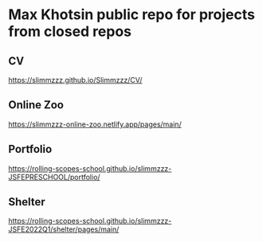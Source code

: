 # Max Khotsin public repo for projects from closed repos

## CV

<https://slimmzzz.github.io/Slimmzzz/CV/>

## Online Zoo

<https://slimmzzz-online-zoo.netlify.app/pages/main/>

## Portfolio

<https://rolling-scopes-school.github.io/slimmzzz-JSFEPRESCHOOL/portfolio/>

## Shelter

<https://rolling-scopes-school.github.io/slimmzzz-JSFE2022Q1/shelter/pages/main/>
